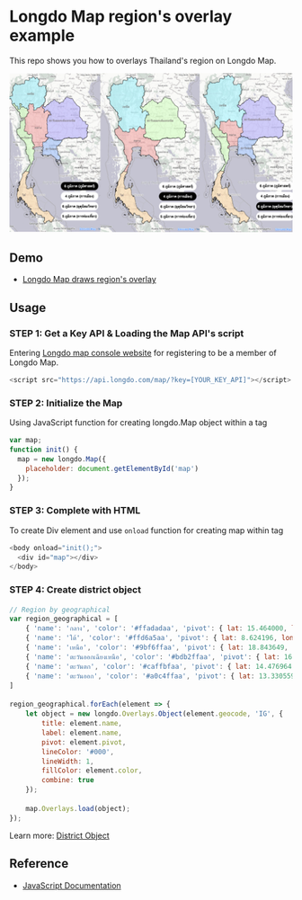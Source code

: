 # Longdo Map region's overlay example

This repo shows you how to overlays Thailand's region on Longdo Map.

![Longdo Map region's overlay example](https://github.com/MetamediaTechnology/longdo-map-overlay-region/blob/main/thumbnail-region.jpg)

## Demo
- [Longdo Map draws region's overlay](https://mapdemo.longdo.com/map-region/)

## Usage

### STEP 1: Get a Key API & Loading the Map API's script

Entering [Longdo map console website](https://map.longdo.com/console) for registering to be a member of Longdo Map.

```javascript
<script src="https://api.longdo.com/map/?key=[YOUR_KEY_API]"></script>
```

### STEP 2: Initialize the Map

Using JavaScript function for creating longdo.Map object within a tag

```javascript
var map;
function init() {
  map = new longdo.Map({
    placeholder: document.getElementById('map')
  });
}
```

### STEP 3: Complete with HTML

To create Div element and use `onload` function for creating map within tag

```php
<body onload="init();">
  <div id="map"></div>
</body>
```
### STEP 4: Create district object

```javascript
// Region by geographical
var region_geographical = [
    { 'name': 'กลาง', 'color': '#ffadadaa', 'pivot': { lat: 15.464000, lon: 100.281979 }, 'geocode': '1_;26;60;61;62;64;65;66;67;72;73;74;75' },
    { 'name': 'ใต้', 'color': '#ffd6a5aa', 'pivot': { lat: 8.624196, lon: 98.908688 }, 'geocode': '80;81;82;83;84;85;86;90;91;92;93;94;95;96' },
    { 'name': 'เหนือ', 'color': '#9bf6ffaa', 'pivot': { lat: 18.843649, lon: 99.556881 }, 'geocode': '5_' },
    { 'name': 'ตะวันออกเฉียงเหนือ', 'color': '#bdb2ffaa', 'pivot': { lat: 16.182756, lon: 102.589108 }, 'geocode': '3_;4_' },
    { 'name': 'ตะวันตก', 'color': '#caffbfaa', 'pivot': { lat: 14.476964, lon: 98.980099 }, 'geocode': '63;70;71;76;77' },
    { 'name': 'ตะวันออก', 'color': '#a0c4ffaa', 'pivot': { lat: 13.330559, lon: 101.633297 }, 'geocode': '20;21;22;23;24;25;27' }
]

region_geographical.forEach(element => {
    let object = new longdo.Overlays.Object(element.geocode, 'IG', {
        title: element.name,
        label: element.name,
        pivot: element.pivot,
        lineColor: '#000',
        lineWidth: 1,
        fillColor: element.color,
        combine: true
    });

    map.Overlays.load(object);
});
```

Learn more: [District Object](https://map.longdo.com/docs/javascript/geometry/districtobject)

## Reference
- [JavaScript Documentation](https://map.longdo.com/docs/)
